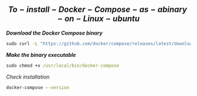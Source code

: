 $$To-install-Docker-Compose-as-a binary-on-Linux-ubuntu$$
---

**_Download the Docker Compose binary_**

```cmd
sudo curl -L "https://github.com/docker/compose/releases/latest/download/docker-compose-$(uname -s)-$(uname -m)" -o /usr/local/bin/docker-compose
```

**_Make the binary executable_**

```cmd
sudo chmod +x /usr/local/bin/docker-compose
```
_Check installation_

```cmd
docker-compose --version
```

